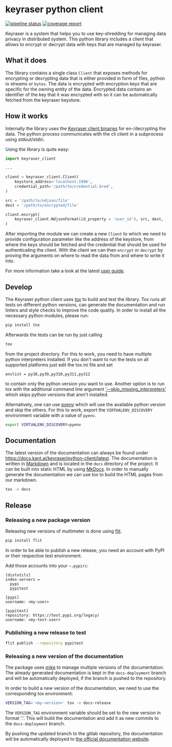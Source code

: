 # keyraser python client

 [![pipeline status](https://gitlab.com/kantai/keyraser/python-client/badges/mainline/pipeline.svg)](https://gitlab.com/kantai/multimeter/-/commits/mainline)
 [![coverage report](https://gitlab.com/kantai/keyraser/python-client/badges/mainline/coverage.svg)](https://gitlab.com/kantai/multimeter/-/commits/mainline)

Keyraser is a system that helps you to use key-shredding for managing data privacy in
distributed system. This python library includes a client that allows to encrypt or
decrypt data with keys that are managed by keyraser.

## What it does

The library contains a single class `Client` that exposes methods for encrypting or
decrypting data that is either provided in form of files, python io streams or `bytes`.
The data is encrypted with encryption keys that are specific for the owning entity of
the data. Encrypted data contains an identifier of the key that it was encrypted with
so it can be automatically fetched from the keyraser keystore.

## How it works

Internally the library uses the
[Keyraser client binaries](https://docs.kant.ai/keyraser/go-client) for en-/decrypting
the data. The python process communicates with the cli client in a subprocess using
stdout/stdin.

Using the library is quite easy:

```python
import keyraser_client

...

client = keyraser_client.Client(
    keystore_address='localhost:1996',
    credential_path='/path/to/credential.kred',
)

src = '/path/to/ndjson/file'
dest = '/path/to/encrypted/file'

client.encrypt(
    keyraser_client.NdjsonFormat(id_property = 'user_id'), src, dest,
)
```

After importing the module we can create a new `Client` to which we need to provide
configuration parameter like the address of the keystore, from where the keys should be
fetched and the credential that should be used for authenticating the client.
With the client we can then `encrypt` or `decrypt` by proving the arguments on where to
read the data from and where to write it into.

For more information take a look at the latest
[user guide](https://docs.kant.ai/keyraser/python-client/latest/user_guide/).

## Develop

The Keyraser python client uses [tox](https://tox.wiki/en/latest/index.html) to build and test the library.
Tox runs all tests on different python versions, can generate the documentation and run
linters and style checks to improve the code quality.
In order to install all the necessary python modules, please run:

```bash
pip install tox
```

Afterwards the tests can be run by just calling

```bash
tox
```

from the project directory. For this to work, you need to have multiple python
interpreters installed. If you don't want to run the tests on all supported platforms
just edit the tox.ini file and set
```
envlist = py38,py39,py310,py311,py312
```
to contain only the python version you want to use. Another option is to run tox with
the additional command line argument
['--skip_missing_interpreters'](https://tox.wiki/en/latest/config.html#conf-skip_missing_interpreters)
which skips python versions that aren't installed.

Alternatively, one can use [pyenv](https://github.com/pyenv/pyenv) which will use the
available python version and skip the others. For this to work, export the 
`VIRTUALENV_DISCOVERY` environment variable with a value of `pyenv`.

```bash
export VIRTUALENV_DISCOVERY=pyenv
```

## Documentation

The latest version of the documentation can always be found under https://docs.kant.ai/keyraser/python-client/latest.
The documentation is written in [Markdown](https://daringfireball.net/projects/markdown/)
and is located in the `docs` directory of the project.
It can be built into static HTML by using [MkDocs](https://www.mkdocs.org/).
In order to manually generate the documentation we can use tox to build the HTML pages from our markdown.

```bash
tox -e docs
```

## Release

### Releasing a new package version

Releasing new versions of multimeter is done using [flit](https://flit.readthedocs.io/en/latest/).

```bash
pip install flit
```

In order to be able to publish a new release, you need an account with PyPI or their
respective test environment.

Add those accounts into your `~.pypirc`:
```
[distutils]
index-servers =
  pypi
  pypitest

[pypi]
username: <my-user>

[pypitest]
repository: https://test.pypi.org/legacy/
username: <my-test-user>
```


### Publishing a new release to test

```bash
flit publish --repository pypitest
```

### Releasing a new version of the documentation

The package uses [mike](https://github.com/jimporter/mike)
to manage multiple versions of the documentation. The already generated documentation is kept
in the `docs-deployment` branch and will be automatically deployed, if the branch is pushed to
the repository.

In order to build a new version of the documentation, we need to use the corresponding tox environment:

```bash
VERSION_TAG='<my-version>' tox -e docs-release
```

The `VERSION_TAG` environment variable should be set to the new version in format '<major>.<minor>'.
This will build the documentation and add it as new commits to the `docs-deployment` branch.

By pushing the updated branch to the gitlab repository, the documentation will be automatically
deployed to [the official documentation website](https://docs.kant.ai/keyraser/python-client).
